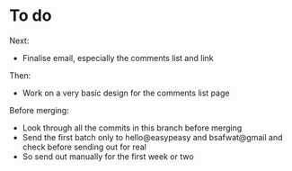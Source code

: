 # To do

Next:

- Finalise email, especially the comments list and link

Then:

- Work on a very basic design for the comments list page

Before merging:

- Look through all the commits in this branch before merging
- Send the first batch only to hello@easypeasy and bsafwat@gmail and check before sending out for real
- So send out manually for the first week or two
